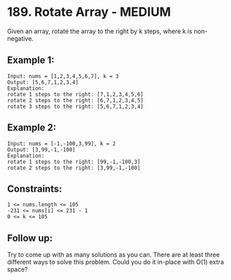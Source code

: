# 189. Rotate Array - MEDIUM

Given an array, rotate the array to the right by k steps, where k is non-negative.

## Example 1:

```
Input: nums = [1,2,3,4,5,6,7], k = 3
Output: [5,6,7,1,2,3,4]
Explanation:
rotate 1 steps to the right: [7,1,2,3,4,5,6]
rotate 2 steps to the right: [6,7,1,2,3,4,5]
rotate 3 steps to the right: [5,6,7,1,2,3,4]
```

## Example 2:

```
Input: nums = [-1,-100,3,99], k = 2
Output: [3,99,-1,-100]
Explanation:
rotate 1 steps to the right: [99,-1,-100,3]
rotate 2 steps to the right: [3,99,-1,-100]
```

## Constraints:

```
1 <= nums.length <= 105
-231 <= nums[i] <= 231 - 1
0 <= k <= 105
```

## Follow up:

Try to come up with as many solutions as you can. There are at least three different ways to solve this problem.
Could you do it in-place with O(1) extra space?
